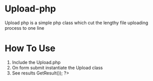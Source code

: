 # Upload-php
Upload php is a simple php class which cut the lengthy file uploading process to one line

# How To Use
1. Include the Upload.php <?php include("Upload.php"); ?>
2. On form submit instantiate the Upload class <?php $upload = new Upload($_FILES['files'],"image/",100000, array('jpg','png')); ?>
3. See results <?php print_r($upload->GetResult()); ?>
